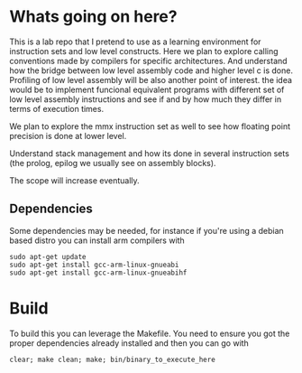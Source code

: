 # Whats going on here?

This is a lab repo that I pretend to use as a learning environment for instruction sets and low level constructs. Here we plan to explore calling conventions made by compilers for specific architectures. And understand how the bridge between low level assembly code and higher level c is done. Profiling of low level assembly will be also another point of interest. the idea would be to implement funcional equivalent programs with different set of low level assembly instructions and see if and by how much they differ in terms of execution times.

We plan to explore the mmx instruction set as well to see how floating point precision is done at lower level. 

Understand stack management and how its done in several instruction sets (the prolog, epilog we usually see on assembly blocks).

The scope will increase eventually. 

## Dependencies
Some dependencies may be needed, for instance if you're using a debian based distro you can install arm compilers with 
```shell
sudo apt-get update
sudo apt-get install gcc-arm-linux-gnueabi
sudo apt-get install gcc-arm-linux-gnueabihf

```

# Build

To build this you can leverage the Makefile. You need to ensure you got the proper dependencies already installed and then you can go with

```shell
clear; make clean; make; bin/binary_to_execute_here
```
